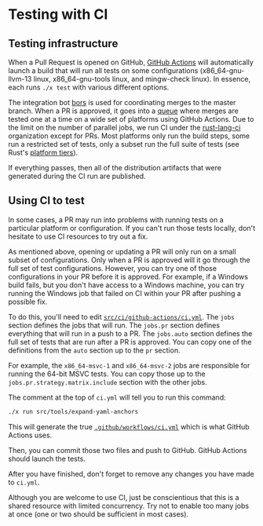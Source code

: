 # Testing with CI

## Testing infrastructure

<!-- date-check: oct 2022 -->
When a Pull Request is opened on GitHub, [GitHub Actions] will automatically
launch a build that will run all tests on some configurations
(x86_64-gnu-llvm-13 linux, x86_64-gnu-tools linux, and mingw-check linux).
In essence, each runs `./x test` with various different options.

The integration bot [bors] is used for coordinating merges to the master branch.
When a PR is approved, it goes into a [queue] where merges are tested one at a
time on a wide set of platforms using GitHub Actions. Due to the limit on the
number of parallel jobs, we run CI under the [rust-lang-ci] organization except
for PRs.
Most platforms only run the build steps, some run a restricted set of tests,
only a subset run the full suite of tests (see Rust's [platform tiers]).

If everything passes, then all of the distribution artifacts that were
generated during the CI run are published.

[GitHub Actions]: https://github.com/rust-lang/rust/actions
[rust-lang-ci]: https://github.com/rust-lang-ci/rust/actions
[bors]: https://github.com/servo/homu
[queue]: https://bors.rust-lang.org/queue/rust
[platform tiers]: https://forge.rust-lang.org/release/platform-support.html#rust-platform-support

## Using CI to test

In some cases, a PR may run into problems with running tests on a particular
platform or configuration.
If you can't run those tests locally, don't hesitate to use CI resources to
try out a fix.

As mentioned above, opening or updating a PR will only run on a small subset
of configurations.
Only when a PR is approved will it go through the full set of test configurations.
However, you can try one of those configurations in your PR before it is approved.
For example, if a Windows build fails, but you don't have access to a Windows
machine, you can try running the Windows job that failed on CI within your PR
after pushing a possible fix.

To do this, you'll need to edit [`src/ci/github-actions/ci.yml`].
The `jobs` section defines the jobs that will run.
The `jobs.pr` section defines everything that will run in a push to a PR.
The `jobs.auto` section defines the full set of tests that are run after a PR is approved.
You can copy one of the definitions from the `auto` section up to the `pr` section.

For example, the `x86_64-msvc-1` and `x86_64-msvc-2` jobs are responsible for
running the 64-bit MSVC tests.
You can copy those up to the `jobs.pr.strategy.matrix.include` section with
the other jobs.

The comment at the top of `ci.yml` will tell you to run this command:

```sh
./x run src/tools/expand-yaml-anchors
```

This will generate the true [`.github/workflows/ci.yml`] which is what GitHub
Actions uses.

Then, you can commit those two files and push to GitHub.
GitHub Actions should launch the tests.

After you have finished, don't forget to remove any changes you have made to `ci.yml`.

Although you are welcome to use CI, just be conscientious that this is a shared
resource with limited concurrency.
Try not to enable too many jobs at once (one or two should be sufficient in
most cases).

[`src/ci/github-actions/ci.yml`]: https://github.com/rust-lang/rust/blob/master/src/ci/github-actions/ci.yml
[`.github/workflows/ci.yml`]: https://github.com/rust-lang/rust/blob/master/.github/workflows/ci.yml#L1
